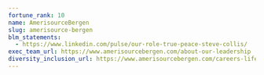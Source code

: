 ```yaml
---
fortune_rank: 10
name: AmerisourceBergen
slug: amerisource-bergen
blm_statements:
  - https://www.linkedin.com/pulse/our-role-true-peace-steve-collis/
exec_team_url: https://www.amerisourcebergen.com/about-our-leadership
diversity_inclusion_url: https://www.amerisourcebergen.com/careers-life-at-abc/diversity
---
```

